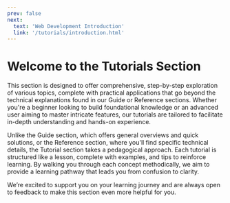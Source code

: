 ```yaml
---
prev: false
next:
  text: 'Web Development Introduction'
  link: '/tutorials/introduction.html'
---
```

# Welcome to the Tutorials Section

This section is designed to offer comprehensive, step-by-step exploration of various topics, complete with practical applications that go beyond the technical explanations found in our Guide or Reference sections. Whether you're a beginner looking to build foundational knowledge or an advanced user aiming to master intricate features, our tutorials are tailored to facilitate in-depth understanding and hands-on experience.

Unlike the Guide section, which offers general overviews and quick solutions, or the Reference section, where you'll find specific technical details, the Tutorial section takes a pedagogical approach. Each tutorial is structured like a lesson, complete with examples, and tips to reinforce learning. By walking you through each concept methodically, we aim to provide a learning pathway that leads you from confusion to clarity.

We’re excited to support you on your learning journey and are always open to feedback to make this section even more helpful for you.